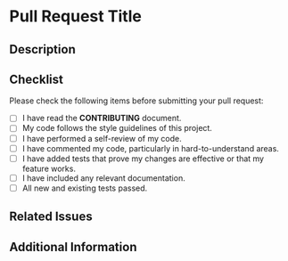 # Pull Request Title

## Description
<!-- Please include a summary of the changes and the motivation behind them. -->

## Checklist
Please check the following items before submitting your pull request:

- [ ] I have read the **CONTRIBUTING** document.
- [ ] My code follows the style guidelines of this project.
- [ ] I have performed a self-review of my code.
- [ ] I have commented my code, particularly in hard-to-understand areas.
- [ ] I have added tests that prove my changes are effective or that my feature works.
- [ ] I have included any relevant documentation.
- [ ] All new and existing tests passed.

## Related Issues
<!-- If applicable, link any related issues here. -->

## Additional Information
<!-- Any additional information or context related to the pull request. -->
